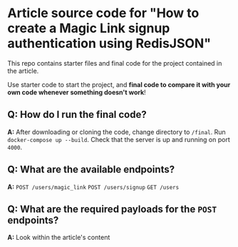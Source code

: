 # Article source code for "How to create a Magic Link signup authentication using RedisJSON"

This repo contains starter files and final code for the project contained in the article.

Use starter code to start the project, and **final code to compare it with your own code whenever something doesn't work**!

## Q: How do I run the final code?

**A:** After downloading or cloning the code, change directory to `/final`. Run `docker-compose up --build`. Check that the server is up and running on port `4000`.

## Q: What are the available endpoints?

**A:** `POST /users/magic_link` `POST /users/signup` `GET /users`

## Q: What are the required payloads for the `POST` endpoints?

**A:** Look within the article's content
